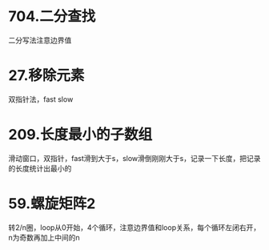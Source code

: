 # 704.二分查找
二分写法注意边界值
# 27.移除元素
双指针法，fast slow
# 209.长度最小的子数组
滑动窗口，双指针，fast滑到大于s，slow滑倒刚刚大于s，记录一下长度，把记录的长度统计出最小的
# 59.螺旋矩阵2
转2/n圈，loop从0开始，4个循环，注意边界值和loop关系，每个循环左闭右开，n为奇数再加上中间的n

